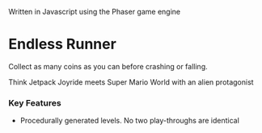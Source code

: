Written in Javascript using the Phaser game engine

# Endless Runner
Collect as many coins as you can before crashing or falling.

Think Jetpack Joyride meets Super Mario World with an alien protagonist



### Key Features
* Procedurally generated levels. No two play-throughs are identical
